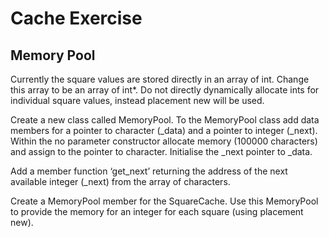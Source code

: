 # Cache Exercise

## Memory Pool

Currently the square values are stored directly in an array of int.  Change this array to be an array of int*.  Do not directly dynamically allocate ints for individual square values, instead placement new will be used.

Create a new class called MemoryPool.  To the MemoryPool class add data members for a pointer to character (_data) and a pointer to integer (_next).  Within the no parameter constructor allocate memory (100000 characters) and assign to the pointer to character.  Initialise the _next pointer to _data.

Add a member function ‘get_next’ returning the address of the next available integer (_next) from the array of characters.

Create a MemoryPool member for the SquareCache.  Use this MemoryPool to provide the memory for an integer for each square (using placement new).